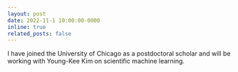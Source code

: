 ```yaml
---
layout: post
date: 2022-11-1 10:00:00-0000
inline: true
related_posts: false
---
```


I have joined the University of Chicago as a postdoctoral scholar and will be working with Young-Kee Kim on scientific machine learning.